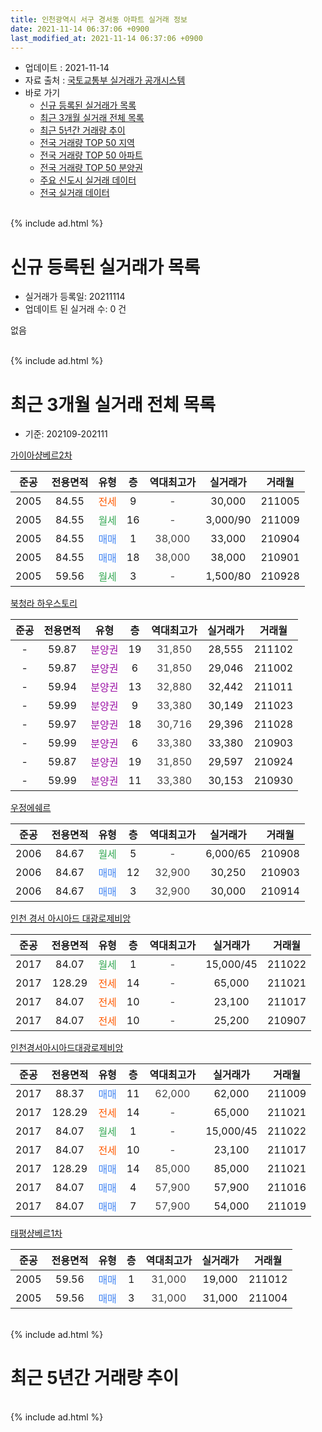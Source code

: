 ```yaml
---
title: 인천광역시 서구 경서동 아파트 실거래 정보
date: 2021-11-14 06:37:06 +0900
last_modified_at: 2021-11-14 06:37:06 +0900
---
```


* 업데이트 : 2021-11-14
* 자료 출처 : [국토교통부 실거래가 공개시스템](http://rt.molit.go.kr)
* 바로 가기
    * [신규 등록된 실거래가 목록](#신규-등록된-실거래가-목록)
    * [최근 3개월 실거래 전체 목록](#최근-3개월-실거래-전체-목록)
    * [최근 5년간 거래량 추이](#최근-5년간-거래량-추이)
    * [전국 거래량 TOP 50 지역](https://inasie.github.io/apt-trade-info/최근-3개월-전국에서-가장-거래가-많이-발생한-지역)
    * [전국 거래량 TOP 50 아파트](https://inasie.github.io/apt-trade-info/최근-3개월-전국에서-가장-거래가-많이-발생한-아파트)
    * [전국 거래량 TOP 50 분양권](https://inasie.github.io/apt-trade-info/최근-3개월-전국에서-가장-거래가-많이-발생한-분양권)
    * [주요 신도시 실거래 데이터](https://inasie.github.io/apt-trade-info/주요-신도시)
    * [전국 실거래 데이터](https://inasie.github.io/apt-trade-info/전국)
<br>
{% include ad.html %}
<br>

# 신규 등록된 실거래가 목록
* 실거래가 등록일: 20211114
* 업데이트 된 실거래 수: 0 건

없음

<br>
{% include ad.html %}
<br>

# 최근 3개월 실거래 전체 목록
* 기준: 202109-202111


[가이아샹베르2차](https://search.naver.com/search.naver?query=%EC%9D%B8%EC%B2%9C%EA%B4%91%EC%97%AD%EC%8B%9C+%EC%84%9C%EA%B5%AC+%EA%B2%BD%EC%84%9C%EB%8F%99+%EA%B0%80%EC%9D%B4%EC%95%84%EC%83%B9%EB%B2%A0%EB%A5%B42%EC%B0%A8)

|준공|전용면적|유형|층|역대최고가|실거래가|거래월|
|:---:|:---:|:---:|:---:|:---:|:---:|:---:|
|2005|84.55|<span style="color:#ff5a00">전세</span>|9|<span style="color:#444444">-</span>|30,000|211005|
|2005|84.55|<span style="color:#34a853">월세</span>|16|<span style="color:#444444">-</span>|3,000/90|211009|
|2005|84.55|<span style="color:#4285f3">매매</span>|1|<span style="color:#444444">38,000</span>|33,000|210904|
|2005|84.55|<span style="color:#4285f3">매매</span>|18|<span style="color:#444444">38,000</span>|38,000|210901|
|2005|59.56|<span style="color:#34a853">월세</span>|3|<span style="color:#444444">-</span>|1,500/80|210928|

[북청라 하우스토리](https://search.naver.com/search.naver?query=%EC%9D%B8%EC%B2%9C%EA%B4%91%EC%97%AD%EC%8B%9C+%EC%84%9C%EA%B5%AC+%EA%B2%BD%EC%84%9C%EB%8F%99+%EB%B6%81%EC%B2%AD%EB%9D%BC+%ED%95%98%EC%9A%B0%EC%8A%A4%ED%86%A0%EB%A6%AC)

|준공|전용면적|유형|층|역대최고가|실거래가|거래월|
|:---:|:---:|:---:|:---:|:---:|:---:|:---:|
|-|59.87|<span style="color:#9C11A5">분양권</span>|19|<span style="color:#444444">31,850</span>|28,555|211102|
|-|59.87|<span style="color:#9C11A5">분양권</span>|6|<span style="color:#444444">31,850</span>|29,046|211002|
|-|59.94|<span style="color:#9C11A5">분양권</span>|13|<span style="color:#444444">32,880</span>|32,442|211011|
|-|59.99|<span style="color:#9C11A5">분양권</span>|9|<span style="color:#444444">33,380</span>|30,149|211023|
|-|59.97|<span style="color:#9C11A5">분양권</span>|18|<span style="color:#444444">30,716</span>|29,396|211028|
|-|59.99|<span style="color:#9C11A5">분양권</span>|6|<span style="color:#444444">33,380</span>|33,380|210903|
|-|59.87|<span style="color:#9C11A5">분양권</span>|19|<span style="color:#444444">31,850</span>|29,597|210924|
|-|59.99|<span style="color:#9C11A5">분양권</span>|11|<span style="color:#444444">33,380</span>|30,153|210930|

[우정에쉐르](https://search.naver.com/search.naver?query=%EC%9D%B8%EC%B2%9C%EA%B4%91%EC%97%AD%EC%8B%9C+%EC%84%9C%EA%B5%AC+%EA%B2%BD%EC%84%9C%EB%8F%99+%EC%9A%B0%EC%A0%95%EC%97%90%EC%89%90%EB%A5%B4)

|준공|전용면적|유형|층|역대최고가|실거래가|거래월|
|:---:|:---:|:---:|:---:|:---:|:---:|:---:|
|2006|84.67|<span style="color:#34a853">월세</span>|5|<span style="color:#444444">-</span>|6,000/65|210908|
|2006|84.67|<span style="color:#4285f3">매매</span>|12|<span style="color:#444444">32,900</span>|30,250|210903|
|2006|84.67|<span style="color:#4285f3">매매</span>|3|<span style="color:#444444">32,900</span>|30,000|210914|

[인천 경서 아시아드 대광로제비앙](https://search.naver.com/search.naver?query=%EC%9D%B8%EC%B2%9C%EA%B4%91%EC%97%AD%EC%8B%9C+%EC%84%9C%EA%B5%AC+%EA%B2%BD%EC%84%9C%EB%8F%99+%EC%9D%B8%EC%B2%9C+%EA%B2%BD%EC%84%9C+%EC%95%84%EC%8B%9C%EC%95%84%EB%93%9C+%EB%8C%80%EA%B4%91%EB%A1%9C%EC%A0%9C%EB%B9%84%EC%95%99)

|준공|전용면적|유형|층|역대최고가|실거래가|거래월|
|:---:|:---:|:---:|:---:|:---:|:---:|:---:|
|2017|84.07|<span style="color:#34a853">월세</span>|1|<span style="color:#444444">-</span>|15,000/45|211022|
|2017|128.29|<span style="color:#ff5a00">전세</span>|14|<span style="color:#444444">-</span>|65,000|211021|
|2017|84.07|<span style="color:#ff5a00">전세</span>|10|<span style="color:#444444">-</span>|23,100|211017|
|2017|84.07|<span style="color:#ff5a00">전세</span>|10|<span style="color:#444444">-</span>|25,200|210907|

[인천경서아시아드대광로제비앙](https://search.naver.com/search.naver?query=%EC%9D%B8%EC%B2%9C%EA%B4%91%EC%97%AD%EC%8B%9C+%EC%84%9C%EA%B5%AC+%EA%B2%BD%EC%84%9C%EB%8F%99+%EC%9D%B8%EC%B2%9C%EA%B2%BD%EC%84%9C%EC%95%84%EC%8B%9C%EC%95%84%EB%93%9C%EB%8C%80%EA%B4%91%EB%A1%9C%EC%A0%9C%EB%B9%84%EC%95%99)

|준공|전용면적|유형|층|역대최고가|실거래가|거래월|
|:---:|:---:|:---:|:---:|:---:|:---:|:---:|
|2017|88.37|<span style="color:#4285f3">매매</span>|11|<span style="color:#444444">62,000</span>|62,000|211009|
|2017|128.29|<span style="color:#ff5a00">전세</span>|14|<span style="color:#444444">-</span>|65,000|211021|
|2017|84.07|<span style="color:#34a853">월세</span>|1|<span style="color:#444444">-</span>|15,000/45|211022|
|2017|84.07|<span style="color:#ff5a00">전세</span>|10|<span style="color:#444444">-</span>|23,100|211017|
|2017|128.29|<span style="color:#4285f3">매매</span>|14|<span style="color:#444444">85,000</span>|85,000|211021|
|2017|84.07|<span style="color:#4285f3">매매</span>|4|<span style="color:#444444">57,900</span>|57,900|211016|
|2017|84.07|<span style="color:#4285f3">매매</span>|7|<span style="color:#444444">57,900</span>|54,000|211019|

[태평샹베르1차](https://search.naver.com/search.naver?query=%EC%9D%B8%EC%B2%9C%EA%B4%91%EC%97%AD%EC%8B%9C+%EC%84%9C%EA%B5%AC+%EA%B2%BD%EC%84%9C%EB%8F%99+%ED%83%9C%ED%8F%89%EC%83%B9%EB%B2%A0%EB%A5%B41%EC%B0%A8)

|준공|전용면적|유형|층|역대최고가|실거래가|거래월|
|:---:|:---:|:---:|:---:|:---:|:---:|:---:|
|2005|59.56|<span style="color:#4285f3">매매</span>|1|<span style="color:#444444">31,000</span>|19,000|211012|
|2005|59.56|<span style="color:#4285f3">매매</span>|3|<span style="color:#444444">31,000</span>|31,000|211004|


<br>
{% include ad.html %}
<br>

# 최근 5년간 거래량 추이


<div style="width:100%;">
    <canvas id="deal_progress" height="200"></canvas>
</div>

<script>
new Chart(document.getElementById("deal_progress"), {
    type: 'line',
    data: {
        labels: ['201611','201612','201701','201702','201703','201704','201705','201706','201707','201708','201709','201710','201711','201712','201801','201802','201803','201804','201805','201806','201807','201808','201809','201810','201811','201812','201901','201902','201903','201904','201905','201906','201907','201908','201909','201910','201911','201912','202001','202002','202003','202004','202005','202006','202007','202008','202009','202010','202011','202012','202101','202102','202103','202104','202105','202106','202107','202108','202109','202110','202111'],
        datasets: [{
            label: '매매',
            pointRadius: 1,
            data: [11, 4, 9, 10, 8, 7, 3, 12, 4, 9, 11, 1, 10, 7, 22, 31, 36, 13, 5, 5, 8, 11, 13, 8, 13, 9, 8, 6, 5, 4, 7, 7, 6, 11, 8, 9, 14, 13, 13, 45, 29, 19, 21, 23, 22, 4, 18, 10, 23, 17, 13, 24, 19, 41, 24, 14, 26, 21, 7, 10, 1],
            borderColor: "rgba(255, 201, 14, 1)",
            backgroundColor: "rgba(255, 201, 14, 0.5)",
            fill: false,
            lineTension: 0
        },{
            label: '전월세',
            pointRadius: 1,
            data: [9, 3, 3, 5, 11, 4, 6, 6, 4, 5, 5, 9, 2, 10, 30, 21, 25, 7, 7, 7, 4, 10, 2, 7, 4, 9, 4, 7, 8, 6, 8, 6, 5, 3, 4, 9, 9, 14, 17, 18, 19, 6, 9, 6, 8, 4, 6, 2, 1, 8, 7, 6, 7, 2, 13, 4, 9, 3, 3, 8, 0],
            borderColor: "rgba(0, 141, 185, 1)",
            backgroundColor: "rgba(0, 141, 185, 0.5)",
            fill: false,
            lineTension: 0
        }
        ]
    },
    options: {
        responsive: true,
        title: {
            display: false
        },
        tooltips: {
            mode: 'index',
            intersect: false
        },
        hover: {
            mode: 'nearest',
            intersect: true
        },
        scales: {
            xAxes: [{
                display: true,
                scaleLabel: {
                    display: true,
                    labelString: '년/월'
                }
            }],
            yAxes: [{
                display: true,
                ticks: {
                    suggestedMin: 0,
                },
                scaleLabel: {
                    display: true,
                    labelString: '실거래 수'
                }
            }]
        }
    }
});

</script>


<br>
{% include ad.html %}
<br>


